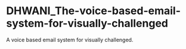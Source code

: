# DHWANI_The-voice-based-email-system-for-visually-challenged
A voice based email system for visually challenged.
